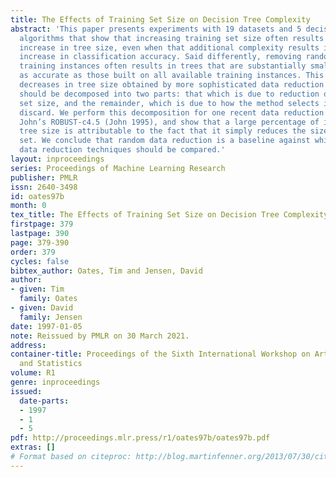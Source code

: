 ```yaml
---
title: The Effects of Training Set Size on Decision Tree Complexity
abstract: 'This paper presents experiments with 19 datasets and 5 decision tree pruning
  algorithms that show that increasing training set size often results in a linear
  increase in tree size, even when that additional complexity results in no significant
  increase in classification accuracy. Said differently, removing randomly selected
  training instances often results in trees that are substantially smaller and just
  as accurate as those built on all available training instances. This implies that
  decreases in tree size obtained by more sophisticated data reduction techniques
  should be decomposed into two parts: that which is due to reduction of training
  set size, and the remainder, which is due to how the method selects instances to
  discard. We perform this decomposition for one recent data reduction technique,
  John’s ROBUST-c4.5 (John 1995), and show that a large percentage of its effect on
  tree size is attributable to the fact that it simply reduces the size of the training
  set. We conclude that random data reduction is a baseline against which more sophisticated
  data reduction techniques should be compared.'
layout: inproceedings
series: Proceedings of Machine Learning Research
publisher: PMLR
issn: 2640-3498
id: oates97b
month: 0
tex_title: The Effects of Training Set Size on Decision Tree Complexity
firstpage: 379
lastpage: 390
page: 379-390
order: 379
cycles: false
bibtex_author: Oates, Tim and Jensen, David
author:
- given: Tim
  family: Oates
- given: David
  family: Jensen
date: 1997-01-05
note: Reissued by PMLR on 30 March 2021.
address:
container-title: Proceedings of the Sixth International Workshop on Artificial Intelligence
  and Statistics
volume: R1
genre: inproceedings
issued:
  date-parts:
  - 1997
  - 1
  - 5
pdf: http://proceedings.mlr.press/r1/oates97b/oates97b.pdf
extras: []
# Format based on citeproc: http://blog.martinfenner.org/2013/07/30/citeproc-yaml-for-bibliographies/
---
```

